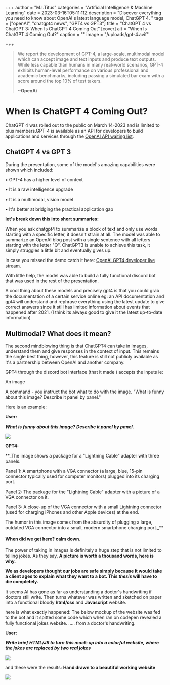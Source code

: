 +++
author = "M.I.Titus"
categories = "Artificial Intelligence & Machine Learning"
date = 2023-03-16T05:11:11Z
description = "Discover everything you need to know about OpenAI's latest language model, ChatGPT 4. "
tags = ["openAI", "chatgpt4 news", "GPT4 vs GPT3"]
title = "ChatGPT 4 vs ChatGPT 3: When Is ChatGPT 4 Coming Out"
[cover]
alt = "When Is ChatGPT 4 Coming Out?"
caption = ""
image = "/uploads/gpt-4.avif"

+++
> We report the development of GPT-4, a large-scale, multimodal model which can accept image and text inputs and produce text outputs. While less capable than humans in many real-world scenarios, GPT-4 exhibits human-level performance on various professional and academic benchmarks, including passing a simulated bar exam with a score around the top 10% of test takers.
>
> **\~OpenAi**

# When Is ChatGPT 4 Coming Out?

ChatGPT 4 was rolled out to the public on March 14-2023 and is limited to plus members.GPT-4 is available as an API for developers to build applications and services through the [OpenAI API waiting list](https://openai.com/waitlist/gpt-4-api).

## ChatGPT 4 vs GPT 3

During the presentation, some of the model's amazing capabilities were shown which included:

• GPT-4 has a higher level of context

 • It is a raw intelligence upgrade

 • It is a multimodal, vision model 

• It's better at bridging the practical application gap 

**let's break down this into short summaries:** 

When you ask chatgpt4 to summarize a block of text and only use words starting with a specific letter, it doesn't strain at all. The model was able to summarize an OpenAI blog post with a single sentence with all letters starting with the letter "Q". ChatGPT3 is unable to achieve this task, it simply struggles a little bit and eventually gives up.

In case you missed the demo catch it here: [OpenAI GPT4 developer live stream.](https://www.youtube.com/watch?v=outcGtbnMuQ)

With little help, the model was able to build a fully functional discord bot that was used in the rest of the presentation. 

A cool thing about these models and precisely gpt4 is that you could grab the documentation of a certain service online eg: an API documentation and gpt4 will understand and rephrase everything using the latest update to give correct answers since it still has limited information about events that happened after 2021. (I think its always good to give it the latest up-to-date information)

## Multimodal? What does it mean?

The second mindblowing thing is that ChatGPT4 can take in images, understand them and give responses in the context of input. This remains the single best thing, however, this feature is still not publicly available as it's a partnership between OpenAI and another company.

GPT4 through the discord bot interface (that it made ) accepts the inputs ie:

An image

A command - you instruct the bot what to do with the image. "What is funny about this image? Describe it panel by panel."

Here is an example:

**User:**

**_What is funny about this image? Describe it panel by panel._**

![](/uploads/vga.jpg)

**GPT4:**

**_The image shows a package for a "Lightning Cable" adapter with three panels.  
  
Panel 1: A smartphone with a VGA connector (a large, blue, 15-pin connector typically used for computer monitors) plugged into its charging port.  
  
Panel 2: The package for the "Lightning Cable" adapter with a picture of a VGA connector on it.  
  
Panel 3: A close-up of the VGA connector with a small Lightning connector (used for charging iPhones and other Apple devices) at the end.  
  
The humor in this image comes from the absurdity of plugging a large, outdated VGA connector into a small, modern smartphone charging port._**

#### When did we get here? calm down.

The power of taking in images is definitely a huge step that is not limited to telling jokes. As they say, **A picture is worth a thousand words, here is why.**

**We as developers thought our jobs are safe simply because it would take a client ages to explain what they want to a bot. This _thesis_ will have to die completely.**

It seems AI has gone as far as understanding a doctor's handwriting if doctors still write. Then turns whatever was written and sketched on paper into a functional bloody **html/css** and **Javascript** website.

here is what exactly happened: The below mockup of the website was fed to the bot and it spitted some code which when ran on codepen revealed a fully functional jokes website. ..... from a doctor's handwriting.

**User:** 

**_Write brief HTML/JS to turn this mock-up into a colorful website, where the jokes are replaced by two real jokes_**

![](/uploads/screenshot-from-2023-03-17-02-30-35.png)

and these were the results: **Hand drawn to a beautiful working website**

![](/uploads/screenshot-from-2023-03-17-02-37-25.png)